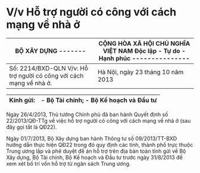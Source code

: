 # V/v Hỗ trợ người có công với cách mạng về nhà ở

| BỘ XÂY DỰNG ------- | CỘNG HÒA XÃ HỘI CHỦ NGHĨA VIỆT NAM Độc lập - Tự do - Hạnh phúc ---------------
|---|---
| Số: 2214/BXD-QLN V/v: Hỗ trợ người có công với cách mạng về nhà ở. | Hà Nội, ngày 23 tháng 10 năm 2013

| Kính gửi: | - Bộ Tài chính; - Bộ Kế hoạch và Đầu tư
|---|---

Ngày 26/4/2013, Thủ tướng Chính phủ đã ban hành Quyết định số 22/2013/QĐ-TTg về việc hỗ trợ người có công với cách mạng về nhà ở (sau đây gọi tắt là QĐ22).

Ngày 01/7/2013, Bộ Xây dựng ban hành Thông tư số 09/2013/TT-BXD hướng dẫn thực hiện QĐ22 trong đó quy định các tỉnh, thành phố trực thuộc Trung ương lập và phê duyệt đề án hỗ trợ trên địa bàn toàn tỉnh gửi về Bộ Xây dựng, Bộ Tài chính, Bộ Kế hoạch và Đầu tư trước ngày 31/8/2013 để xem xét bố trí vốn hỗ trợ từ ngân sách Trung ương.